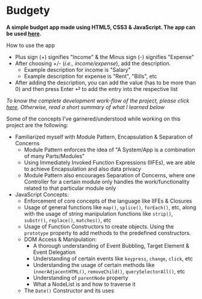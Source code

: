 # Budgety
<strong>A simple budget app made using HTML5, CSS3 &amp; JavaScript. The app can be used [here](https://budgety-ram.netlify.com/).</strong>

How to use the app
- Plus sign (+) signifies "Income" & the Minus sign (-) signifies "Expense"
- After choosing +/- (*i.e., income/expense*), add the description. 
  - Example description for income is "Salary" 
  - Example description for expense is "Rent", "Bills", etc
- After adding the description, you can add the value (has to be more than 0) and then press Enter &#9166; to add the entry into the respective list

*To know the complete development work-flow of the project, please click [here](https://github.com/Ch-sriram/JavaScript#budgety-app). Otherwise, read a short summary of what I learned below*

Some of the concepts I've garnered/understood while working on this project are the following:
- Familiarized myself with Module Pattern, Encapsulation & Separation of Concerns
  - Module Pattern enforces the idea of "A System/App is a combination of many Parts/Modules"
  - Using Immediately Invoked Function Expressions (IIFEs), we are able to achieve Encapsulation and also data privacy
  - Module Pattern also encourages Separation of Concerns, where one Controller for a certain module only handles the work/functionality related to that particular module only
- JavaScript Concepts:
  - Enforcement of core concepts of the language like IIFEs & Closures
  - Usage of general functions like <code>map()</code>, <code>splice()</code>, <code>forEach()</code>, etc, along with the usage of string manipulation functions like <code>strip()</code>, <code>substr()</code>, <code>replace()</code>, <code>matches()</code>, etc
  - Usage of Function Constructors to create objects. Using the <code>prototype</code> property to add methods to the predefined constructors.
  - DOM Access & Manipulation:
    - A thorough understanding of Event Bubbling, Target Element & Event Delegation
    - Understanding of certain events like <code>keypress</code>, <code>change</code>, <code>click</code>, etc
    - Understanding the usage of certain methods like <code>innerAdjacentHTML()</code>, <code>removeChild()</code>, <code>querySelectorAll()</code>, etc
    - Understanding of <code>parentNode</code> property
    - What a NodeList is and how to traverse it
  - The <code>Date()</code> Constructor and its uses